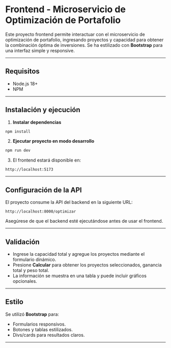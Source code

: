 # Frontend - Microservicio de Optimización de Portafolio

Este proyecto frontend permite interactuar con el microservicio de optimización de portafolio, ingresando proyectos y capacidad para obtener la combinación óptima de inversiones. Se ha estilizado con **Bootstrap** para una interfaz simple y responsive.

---

## Requisitos

- Node.js 18+
- NPM

---

## Instalación y ejecución

1. **Instalar dependencias**

```bash
npm install
```

2. **Ejecutar proyecto en modo desarrollo**

```bash
npm run dev
```

3. El frontend estará disponible en:

```
http://localhost:5173
```

---

## Configuración de la API

El proyecto consume la API del backend en la siguiente URL:

```
http://localhost:8000/optimizar
```

Asegúrese de que el backend esté ejecutándose antes de usar el frontend.

---

## Validación

- Ingrese la capacidad total y agregue los proyectos mediante el formulario dinámico.
- Presione **Calcular** para obtener los proyectos seleccionados, ganancia total y peso total.
- La información se muestra en una tabla y puede incluir gráficos opcionales.

---

## Estilo

Se utilizó **Bootstrap** para:

- Formularios responsivos.
- Botones y tablas estilizados.
- Divs/cards para resultados claros.

---
